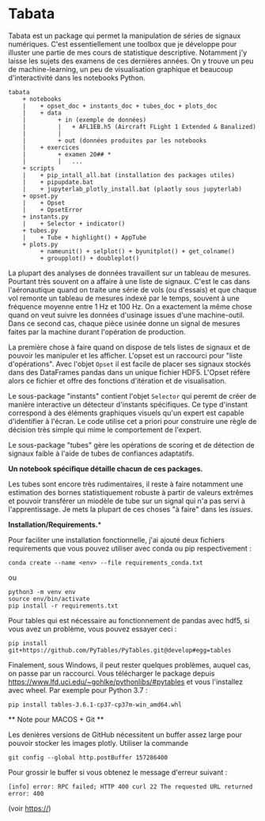 # Tabata
Tabata est un package qui permet la manipulation de séries de signaux numériques.
C'est essentiellement une toolbox que je développe pour illuster une partie de mes cours de statistique descriptive. 
Notamment j'y laisse les sujets des examens de ces dernières années.
On y trouve un peu de machine-learning, un peu de visualisation graphique et beaucoup d'interactivité dans les notebooks Python.

    tabata
        + notebooks
        |    + opset_doc + instants_doc + tubes_doc + plots_doc
        |    + data
        |         + in (exemple de données)
        |         |   + AFL1EB.h5 (Aircraft FLight 1 Extended & Banalized)
        |         |
        |         + out (données produites par les notebooks
        |    + exercices
        |         + examen 20## *
        |         |   ...
        + scripts
        |    + pip_intall_all.bat (installation des packages utiles)
        |    + pipupdate.bat
        |    + jupyterlab_plotly_install.bat (plaotly sous jupyterlab)
        + opset.py
        |    + Opset
        |    + OpsetError
        + instants.py
        |    + Selector + indicator()
        + tubes.py
        |    + Tube + highlight() + AppTube
        + plots.py
             + nameunit() + selplot() + byunitplot() + get_colname()
             + groupplot() + doubleplot()

La plupart des analyses de données travaillent sur un tableau de mesures. Pourtant très souvent on a affaire à une liste de signaux. C'est le cas dans l'aéronautique quand on traite une série de vols (ou d'essais) et que chaque vol remonte un tableau de mesures indexé par le temps, souvent à une fréquence moyenne entre 1 Hz et 100 Hz. On a exactement la même chose quand on veut suivre les données d'usinage issues d'une machine-outil. Dans ce second cas, chaque pièce usinée donne un signal de mesures faites par la machine durant l'opération de production.

La première chose à faire quand on dispose de tels listes de signaux et de pouvoir les manipuler et les afficher. L'opset est un raccourci pour "liste d'opérations". Avec l'objet `Opset` il est facile de placer ses signaux stockés dans des DataFrames pandas dans un unique fichier HDF5. L'Opset réfère alors ce fichier et offre des fonctions d'itération et de visualisation.

Le sous-package "instants" contient l'objet `Selector` qui peremt de créer de manière interactive un détecteur d'instants spécifiques. Ce type d'instant correspond à des éléments graphiques visuels qu'un expert est capable d'identifier à l'écran. Le code utilise cet a priori pour construire une règle de décision très simple qui mime le comportement de l'expert.

Le sous-package "tubes" gère les opérations de scoring et de détection de signaux faible à l'aide de tubes de confiances adaptatifs.

**Un notebook spécifique détaille chacun de ces packages.**


Les tubes sont encore très rudimentaires, il reste à faire notamment une estimation des bornes statistiquement robuste à partir de valeurs extrêmes et pouvoir transférer un miodèle de tube sur un signal qui n'a pas servi à l'apprentissage. Je mets la plupart de ces choses "à faire" dans les _issues_.


**Installation/Requirements.***

Pour faciliter une installation fonctionnelle, j'ai ajouté deux fichiers requirements que vous pouvez utiliser avec conda ou pip respectivement :

    conda create --name <env> --file requirements_conda.txt

ou

    python3 -m venv env
    source env/bin/activate 
    pip install -r requirements.txt

Pour tables qui est nécessaire au fonctionnement de pandas avec hdf5, si vous avez un problème, vous pouvez essayer ceci :

    pip install git+https://github.com/PyTables/PyTables.git@develop#egg=tables

Finalement, sous Windows, il peut rester quelques problèmes, auquel cas, on passe par un raccourci. Vous télécharger le package depuis https://www.lfd.uci.edu/~gohlke/pythonlibs/#pytables et vous l'installez avec wheel. Par exemple pour Python 3.7 :

    pip install tables‑3.6.1‑cp37‑cp37m‑win_amd64.whl

** Note pour MACOS + Git **

Les denières versions de GitHub nécessitent un buffer assez large pour pouvoir stocker les images plotly.
Utiliser la commande 

    git config --global http.postBuffer 157286400

Pour grossir le buffer si vous obtenez le message d'erreur suivant :

    [info] error: RPC failed; HTTP 400 curl 22 The requested URL returned error: 400

(voir [https://](https://thewayeye.net/posts/fixing-the-rpc-failed-http-400-error-in-git/))